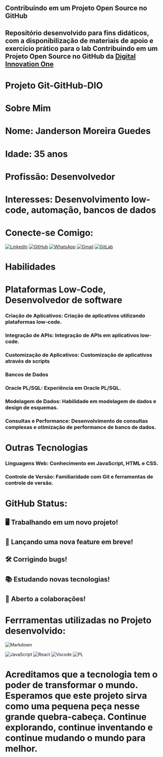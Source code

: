 ## Contribuindo em um Projeto Open Source no GitHub
## Repositório desenvolvido para fins didáticos, com a disponibilização de materiais de apoio e exercício prático para o lab Contribuindo em um Projeto Open Source no GitHub da [Digital Innovation One](https://www.dio.me/)   

# Projeto Git-GitHub-DIO
# Sobre Mim
# Nome: Janderson Moreira Guedes
# Idade: 35 anos
# Profissão: Desenvolvedor
# Interesses: Desenvolvimento low-code, automação, bancos de dados
# Conecte-se Comigo:
[![LinkedIn](https://img.shields.io/badge/LinkedIn-0077B5?style=for-the-badge&logo=linkedin&logoColor=white)](https://www.linkedin.com/in/janderson-moreira/)
[![GitHub](https://img.shields.io/badge/GitHub-100000?style=for-the-badge&logo=github&logoColor=white)](https://github.com/JandersonMoreira89)
[![WhatsApp](https://img.shields.io/badge/WhatsApp-25D366?style=for-the-badge&logo=whatsapp&logoColor=white)](https://wa.me/6199757988)
[![Gmail](https://img.shields.io/badge/Gmail-333333?style=for-the-badge&logo=gmail&logoColor=red)](mailto:SEUGMAIL)
[![GitLab](https://img.shields.io/badge/GitLab-330F63?style=for-the-badge&logo=gitlab&logoColor=white)](https://gitlab.com/JandersonMoreira)
# Habilidades
# Plataformas Low-Code, Desenvolvedor de software
### Criação de Aplicativos: Criação de aplicativos utilizando plataformas low-code.
### Integração de APIs: Integração de APIs em aplicativos low-code.
### Customização de Aplicativos: Customização de aplicativos através de scripts
### Bancos de Dados
### Oracle PL/SQL: Experiência em Oracle PL/SQL.
### Modelagem de Dados: Habilidade em modelagem de dados e design de esquemas.
### Consultas e Performance: Desenvolvimento de consultas complexas e otimização de performance de banco de dados.
# Outras Tecnologias
### Linguagens Web: Conhecimento em JavaScript, HTML e CSS.
### Controle de Versão: Familiaridade com Git e ferramentas de controle de versão.
# GitHub Status:
## 🖥 Trabalhando em um novo projeto!
## 🚀 Lançando uma nova feature em breve!
## 🛠 Corrigindo bugs!
## 📚 Estudando novas tecnologias!
## 🤝 Aberto a colaborações!
# Ferrramentas utilizadas no Projeto desenvolvido:


![Markdown](https://img.shields.io/badge/Markdown-000?style=for-the-badge&logo=markdown)

![JavaScript](https://img.shields.io/badge/JavaScript-F7DF1E?style=for-the-badge&logo=javascript&logoColor=black)
![React](https://img.shields.io/badge/React-20232A?style=for-the-badge&logo=react&logoColor=61DAFB)
![Vscode](https://img.shields.io/badge/Vscode-007ACC?style=for-the-badge&logo=visual-studio-code&logoColor=white)
![PL](https://img.shields.io/badge/PL%2FSQL-FFFFFF?style=for-the-badge&logo=oracle&logoColor=FF0000&labelColor=FFFFFF&color=FF0000)

# Acreditamos que a tecnologia tem o poder de transformar o mundo. Esperamos que este projeto sirva como uma pequena peça nesse grande quebra-cabeça. Continue explorando, continue inventando e continue mudando o mundo para melhor.



